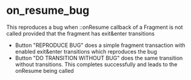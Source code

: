 # on_resume_bug
This reproduces a bug when ::onResume callback of a Fragment is not called provided that the fragment has exit&enter transitions
- Button "REPRODUCE BUG" does a simple fragment transaction with enabled exit&enter transitions which reproduces the bug
- Button "DO TRANSITION WITHOUT BUG" does the same transition without transitions. This completes successfully and leads to the onResume being called
